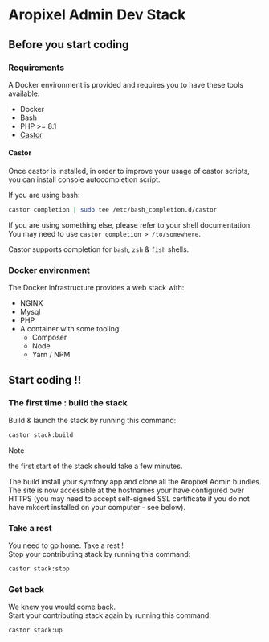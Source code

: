 # Aropixel Admin Dev Stack

## Before you start coding

### Requirements

A Docker environment is provided and requires you to have these tools available:

* Docker
* Bash
* PHP >= 8.1
* [Castor](https://github.com/jolicode/castor#installation)

#### Castor

Once castor is installed, in order to improve your usage of castor scripts, you
can install console autocompletion script.

If you are using bash:

```bash
castor completion | sudo tee /etc/bash_completion.d/castor
```

If you are using something else, please refer to your shell documentation. You
may need to use `castor completion > /to/somewhere`.

Castor supports completion for `bash`, `zsh` & `fish` shells.

### Docker environment

The Docker infrastructure provides a web stack with:
- NGINX
- Mysql
- PHP
- A container with some tooling:
    - Composer
    - Node
    - Yarn / NPM

## Start coding !!

### The first time : build the stack

Build & launch the stack by running this command:

```bash
castor stack:build
```

> [!NOTE]
> the first start of the stack should take a few minutes.

The build install your symfony app and clone all the Aropixel Admin bundles.  
The site is now accessible at the hostnames your have configured over HTTPS
(you may need to accept self-signed SSL certificate if you do not have mkcert
installed on your computer - see below).

### Take a rest

You need to go home. Take a rest !  
Stop your contributing stack by running this command:

```bash
castor stack:stop
```


### Get back

We knew you would come back.  
Start your contributing stack again by running this command:

```bash
castor stack:up
```
